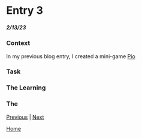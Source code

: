 # Entry 3
##### 2/13/23

### Context
In my previous blog entry, I created a mini-game [Pio](https://replit.com/@wendyb8188/Kaboom-Tinkeren#code/main.js)

### Task
### The Learning
### The 

[Previous](entry02.md) | [Next](entry04.md)

[Home](../README.md)
